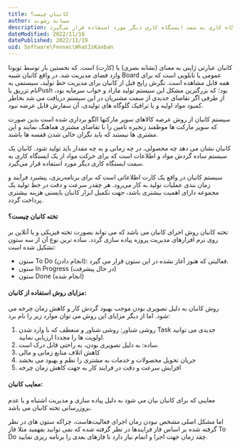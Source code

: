 ```yaml
---
title: کانبان چیست؟
author: سمانه رشوند  
description: کانبان یک سیستم ساده گردش مواد و اطلاعات است که برای حرکت مواد از یک ایستگاه کاری به سمت ایستگاه کاری دیگر مورد استفاده قرار می‌گیرد.
dateModified: 2022/11/16 
datePublished: 2022/11/19
uid: Software\Fennec\WhatIsKanban
---
```

کانبان عبارتی ژاپنی به معنای (نشانه بصری) یا (کارت) است. که نخستین بار توسط تویوتا وارد فضای مدیریت شد. در واقع کانبان شبیه Board عمومی یا تابلویی است که برای همه قابل مشاهده است. نگرش رایج قبل از کانبان برای مدیریت خط تولید، سیستمی به نام تزریق یاPush  بود؛ که بزرگترین مشکل این سیستم تولید مازاد و خواب سرمایه بود، از طرفی اگر تقاضای جدیدی از سمت مشتریان در این سیستم دریافت می شد بخاطر کمبود مواد اولیه و یا ترافیک گلوگاه های تولیدی، آن سفارش قابل عرضه نبود.

سیستم کانبان از روش عرضه کالاهای سوپر مارکتها الگو برداری شده است بدین صورت که سوپر مارکت ها موظفند زنجیره تامین را با تقاضای مشتری هماهنگ نمایند و این مشتری ها نیستند که باید نگران خالی شدن قفسه ها باشند.

کانبان نشان می‌ دهد چه محصولی، در چه زمانی و به چه مقدار باید تولید شود. کانبان یک سیستم ساده گردش مواد و اطلاعات است که برای حرکت مواد از یک ایستگاه کاری به سمت ایستگاه کاری دیگر مورد استفاده قرار می‌گیرد.

سیستم کانبان در واقع یک کارت اطلاعاتی است که برای برنامه‌ریزی، پیشبرد فرآیند و زمان ‌بندی عملیات تولید به کار می‌رود. هر چقدر سرعت و دقت در خط تولید یک مجموعه دارای اهمیت بیشتری باشد، جهت تکمیل ابزار کانبان بایستی هزینه بیشتری پرداخت گردد.


#### تخته کانبان چیست؟

تخته کانبان روش اجرای کانبان می باشد که می تواند بصورت تخته فیزیکی و یا آنلاین بر روی نرم افزارهای مدیریت پروزه پیاده سازی گردد. ساده ترین نوع آن از سه ستون تشکیل شده است:

* ستون To Do (انجام دادن): فعالیتی که هنوز آغاز نشده در این ستون قرار می گیرد.
* ستون In Progress (در حال پیشرفت)
* ستون Done (انجام شده)


#### مزایای روش استفاده از کانبان:

روش کانبان به دلیل تصویری بودن موجب بهبود گردش کار و کاهش زمان چرخه می شود. اما از دیگر مزایای این روش می توان موارد زیر را نام برد:

1.	روشی شناور: روشی شناور و منعطف که با وارد شدن Task جدیدی می توانید اولویت ها را مجددا ارزیابی نمایید.
2.	ساده: به دلیل تصویری بودن، به راحتی قابل درک است.
3.	کاهش اتلاف منابع زمانی و مالی
4.	جریان تحویل محصولات و خدمات به مشتری را نظم و بهبود می‌ بخشد
5.	افزایش سرعت و دقت در فرایند کار به جهت کاهش زمان چرخه

#### معایب کانبان:

معایبی که برای کانبان بیان می شود به دلیل پیاده سازی و مدیریت اشتباه و یا عدم بروزرسانی تخته کانبان می باشد.

اما مشکل اصلی مشخص نبودن زمان اجرای فعالیت‌هاست، چراکه ستون های در نظر گرفته شده بر اساس فاز فرایندها در نظر گرفته شده که نمی توانید بفهمید مثلا فاز To Do چقد زمان جهت اجرا و اتمام نیاز دارد تا فازهای بعدی را برنامه ریزی نمایید.
